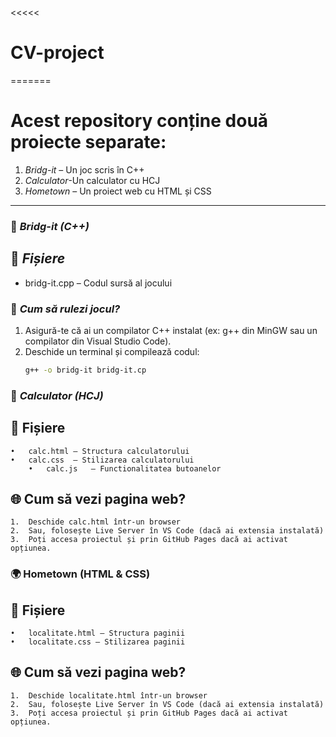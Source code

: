 <<<<<
# CV-project
=======



# Acest repository conține două proiecte separate:  

1. *Bridg-it* – Un joc scris în C++  
2. *Calculator*-Un calculator cu HCJ
3. *Hometown* – Un proiect web cu HTML și CSS

---

### 📌 *Bridg-it (C++)*  
## 📂 *Fișiere*  
- bridg-it.cpp – Codul sursă al jocului  

### 🚀 *Cum să rulezi jocul?*  
1. Asigură-te că ai un compilator C++ instalat (ex: g++ din MinGW sau un compilator din Visual Studio Code).  
2. Deschide un terminal și compilează codul:  
   ```sh
   g++ -o bridg-it bridg-it.cp

### 🧮 *Calculator (HCJ)*
## 📂 Fișiere
	•	calc.html – Structura calculatorului
	•	calc.css  – Stilizarea calculatorului
        •	calc.js   – Functionalitatea butoanelor
## 🌐 Cum să vezi pagina web?
	1.	Deschide calc.html într-un browser
	2.	Sau, folosește Live Server în VS Code (dacă ai extensia instalată)
	3.	Poți accesa proiectul și prin GitHub Pages dacă ai activat opțiunea.
     
### 🌍 Hometown (HTML & CSS)

## 📂 Fișiere
	•	localitate.html – Structura paginii
	•	localitate.css – Stilizarea paginii

## 🌐 Cum să vezi pagina web?
	1.	Deschide localitate.html într-un browser
	2.	Sau, folosește Live Server în VS Code (dacă ai extensia instalată)
	3.	Poți accesa proiectul și prin GitHub Pages dacă ai activat opțiunea.
